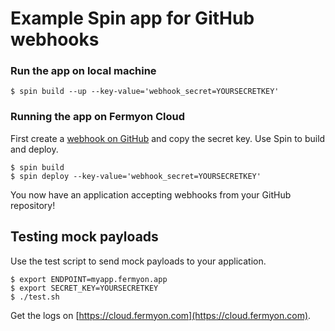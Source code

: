 # Example Spin app for GitHub webhooks

### Run the app on local machine

```
$ spin build --up --key-value='webhook_secret=YOURSECRETKEY'
```

### Running the app on Fermyon Cloud

First create a [webhook on GitHub](https://docs.github.com/en/webhooks-and-events/webhooks/creating-webhooks) and copy the secret key.  Use Spin to build and
deploy.

```
$ spin build
$ spin deploy --key-value='webhook_secret=YOURSECRETKEY'
```

You now have an application accepting webhooks from your GitHub repository!

## Testing mock payloads

Use the test script to send mock payloads to your application.

```
$ export ENDPOINT=myapp.fermyon.app
$ export SECRET_KEY=YOURSECRETKEY
$ ./test.sh
```

Get the logs on [https://cloud.fermyon.com](https://cloud.fermyon.com).
